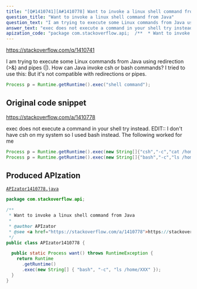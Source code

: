 ```yaml
---
title: "[Q#1410741][A#1410778] Want to invoke a linux shell command from Java"
question_title: "Want to invoke a linux shell command from Java"
question_text: "I am trying to execute some Linux commands from Java using redirection (>&) and pipes (|). How can Java invoke csh or bash commands? I tried to use this: But it's not compatible with redirections or pipes."
answer_text: "exec does not execute a command in your shell try instead. EDIT:: I don't have csh on my system so I used bash instead. The following worked for me"
apization_code: "package com.stackoverflow.api;  /**  * Want to invoke a linux shell command from Java  *  * @author APIzator  * @see <a href=\"https://stackoverflow.com/a/1410778\">https://stackoverflow.com/a/1410778</a>  */ public class APIzator1410778 {    public static Process want() throws RuntimeException {     return Runtime       .getRuntime()       .exec(new String[] { \"bash\", \"-c\", \"ls /home/XXX\" });   } }"
---
```


https://stackoverflow.com/q/1410741

I am trying to execute some Linux commands from Java using redirection (&gt;&amp;) and pipes (|). How can Java invoke csh or bash commands?
I tried to use this:
But it&#x27;s not compatible with redirections or pipes.


```java
Process p = Runtime.getRuntime().exec("shell command");
```


## Original code snippet

https://stackoverflow.com/a/1410778

exec does not execute a command in your shell
try
instead.
EDIT::
I don&#x27;t have csh on my system so I used bash instead. The following worked for me

```java
Process p = Runtime.getRuntime().exec(new String[]{"csh","-c","cat /home/narek/pk.txt"});
Process p = Runtime.getRuntime().exec(new String[]{"bash","-c","ls /home/XXX"});
```

## Produced APIzation

[`APIzator1410778.java`](https://github.com/pasqualesalza/apization-temp-data/raw/master/apizations/java/APIzator1410778.java)

```java
package com.stackoverflow.api;

/**
 * Want to invoke a linux shell command from Java
 *
 * @author APIzator
 * @see <a href="https://stackoverflow.com/a/1410778">https://stackoverflow.com/a/1410778</a>
 */
public class APIzator1410778 {

  public static Process want() throws RuntimeException {
    return Runtime
      .getRuntime()
      .exec(new String[] { "bash", "-c", "ls /home/XXX" });
  }
}

```